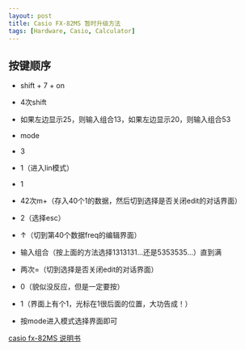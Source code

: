 ```yaml
---
layout: post
title: Casio FX-82MS 暂时升级方法
tags: [Hardware, Casio, Calculator]
---
```


## 按键顺序

- shift + 7 + on

- 4次shift

- 如果左边显示25，则输入组合13，如果左边显示20，则输入组合53

- mode

- 3

- 1（进入lin模式）

- 1

- 42次m+（存入40个1的数据，然后切到选择是否关闭edit的对话界面）

- 2（选择esc）

- ↑（切到第40个数据freq的编辑界面）

- 输入组合（按上面的方法选择1313131...还是5353535...）直到满

- 两次=（切到选择是否关闭edit的对话界面）

- 0（貌似没反应，但是一定要按）

- 1（界面上有个1，光标在1很后面的位置，大功告成！）

- 按mode进入模式选择界面即可

[casio fx-82MS 说明书][1]

  [1]: http://file.casio.com.cn/resource/files/support/cal/support/Manual/fx-991ES.pdf
